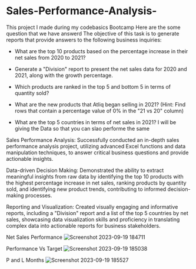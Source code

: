 # Sales-Performance-Analysis-
This project I made during my codebasics Bootcamp 
Here are the some question that we have answerd 
The objective of this task is to generate reports that provide answers to the following business inquiries:

- What are the top 10 products based on the percentage increase in their net sales from 2020 to 2021?

- Generate a "Division" report to present the net sales data for 2020 and 2021, along with the growth percentage.

- Which products are ranked in the top 5 and bottom 5 in terms of quantity sold?

- What are the new products that Atliq began selling in 2021? (Hint: Find rows that contain a percentage value of 0% in the "21 vs 20" column)

- What are the top 5 countries in terms of net sales in 2021?
I will be giving the Data so that you can slao performe the same 

Sales Performance Analysis: Successfully conducted an in-depth sales performance analysis project, utilizing advanced Excel functions and data manipulation techniques, to answer critical business questions and provide actionable insights.

Data-driven Decision Making: Demonstrated the ability to extract meaningful insights from raw data by identifying the top 10 products with the highest percentage increase in net sales, ranking products by quantity sold, and identifying new product trends, contributing to informed decision-making processes.

Reporting and Visualization: Created visually engaging and informative reports, including a "Division" report and a list of the top 5 countries by net sales, showcasing data visualization skills and proficiency in translating complex data into actionable reports for business stakeholders.

Net Sales Performance
![Screenshot 2023-09-19 184711](https://github.com/TusHarShaRma1234/Danny-Sdanny/assets/95712713/2125817e-7ed5-49b9-98b6-e749c8ef6e71)

Performance Vs Target
![Screenshot 2023-09-19 185038](https://github.com/TusHarShaRma1234/Danny-Sdanny/assets/95712713/bc375a2f-fd2e-43e1-be86-a339529451f5)

P and L Months 
![Screenshot 2023-09-19 185527](https://github.com/TusHarShaRma1234/Danny-Sdanny/assets/95712713/3173ae00-0d5c-4491-9d39-52f2cef7be15)




